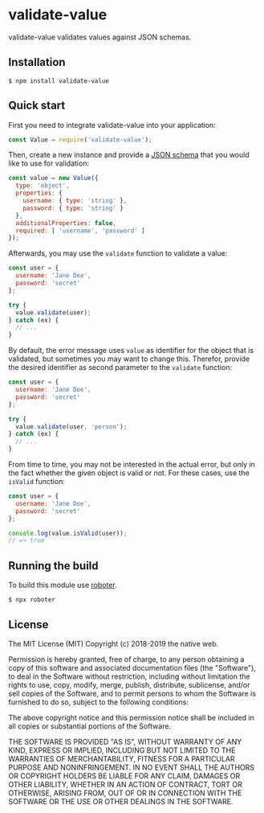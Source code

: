 # validate-value

validate-value validates values against JSON schemas.

## Installation

```shell
$ npm install validate-value
```

## Quick start

First you need to integrate validate-value into your application:

```javascript
const Value = require('validate-value');
```

Then, create a new instance and provide a [JSON schema](https://json-schema.org/learn/getting-started-step-by-step.html) that you would like to use for validation:

```javascript
const value = new Value({
  type: 'object',
  properties: {
    username: { type: 'string' },
    password: { type: 'string' }
  },
  additionalProperties: false,
  required: [ 'username', 'password' ]
});
```

Afterwards, you may use the `validate` function to validate a value:

```javascript
const user = {
  username: 'Jane Doe',
  password: 'secret'
};

try {
  value.validate(user);
} catch (ex) {
  // ...
}
```

By default, the error message uses `value` as identifier for the object that is validated, but sometimes you may want to change this. Therefor, provide the desired identifier as second parameter to the `validate` function:

```javascript
const user = {
  username: 'Jane Doe',
  password: 'secret'
};

try {
  value.validate(user, 'person');
} catch (ex) {
  // ...
}
```

From time to time, you may not be interested in the actual error, but only in the fact whether the given object is valid or not. For these cases, use the `isValid` function:

```javascript
const user = {
  username: 'Jane Doe',
  password: 'secret'
};

console.log(value.isValid(user));
// => true
```

## Running the build

To build this module use [roboter](https://www.npmjs.com/package/roboter).

```shell
$ npx roboter
```

## License

The MIT License (MIT)
Copyright (c) 2018-2019 the native web.

Permission is hereby granted, free of charge, to any person obtaining a copy of this software and associated documentation files (the "Software"), to deal in the Software without restriction, including without limitation the rights to use, copy, modify, merge, publish, distribute, sublicense, and/or sell copies of the Software, and to permit persons to whom the Software is furnished to do so, subject to the following conditions:

The above copyright notice and this permission notice shall be included in all copies or substantial portions of the Software.

THE SOFTWARE IS PROVIDED "AS IS", WITHOUT WARRANTY OF ANY KIND, EXPRESS OR IMPLIED, INCLUDING BUT NOT LIMITED TO THE WARRANTIES OF MERCHANTABILITY, FITNESS FOR A PARTICULAR PURPOSE AND NONINFRINGEMENT. IN NO EVENT SHALL THE AUTHORS OR COPYRIGHT HOLDERS BE LIABLE FOR ANY CLAIM, DAMAGES OR OTHER LIABILITY, WHETHER IN AN ACTION OF CONTRACT, TORT OR OTHERWISE, ARISING FROM, OUT OF OR IN CONNECTION WITH THE SOFTWARE OR THE USE OR OTHER DEALINGS IN THE SOFTWARE.
